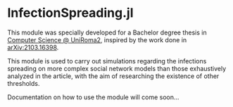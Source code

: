 # InfectionSpreading.jl
This module was specially developed for a Bachelor degree thesis in [Computer Science @ UniRoma2](http://www.informatica.uniroma2.it), inspired by the work done in [arXiv:2103.16398](https://arxiv.org/abs/2103.16398).

This module is used to carry out simulations regarding the infections spreading on more complex social network models than those exhaustively analyzed in the article, with the aim of researching the existence of other thresholds.

Documentation on how to use the module will come soon...
